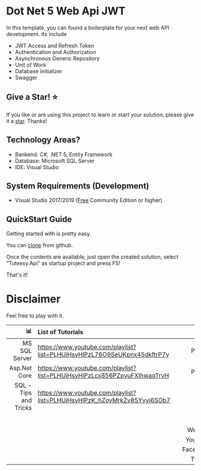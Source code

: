 # Dot Net 5 Web Api JWT
In this template, you can found a boilerplate for your next web API development. Its include
* JWT Access and Refresh Token
* Authentication and Authorization
* Asynchronous Generic Repository
* Unit of Work
* Database Initializer
* Swagger

## Give a Star! :star:
If you like or are using this project to learn or start your solution, please give it a [star](https://github.com/DevOpsHasan/Dot-Net-5-WebApi-JWT). Thanks!

## Technology Areas?
* Bankend: C#, .NET 5, Entity Framework
* Database: Microsoft SQL Server
* IDE: Visual Studio 

## System Requirements (Development)
* Visual Studio 2017/2019 ([Free](https://visualstudio.microsoft.com/vs/community/) Community Edition or higher)

## QuickStart Guide
Getting started with is pretty easy. 

You can [clone](https://github.com/devopshasan/Dot-Net-5-WebApi-JWT) from github.

Once the contents are available, just open the created solution, select "Tuteexy.Api" as startup project and press F5!

That's it!

# Disclaimer
Feel free to play with it. 


| :bar_chart:               |  List of Tutorials   |   | :moneybag:           | Support Us                           |
|--------------------------:|:---------------------|---|---------------------:|:-------------------------------------|
| MS SQL Server             |https://www.youtube.com/playlist?list=PLHUiHsvHlPzL76O9SeUKpnx45dkftrP7y |   | Paypal |  https://www.paypal.me/iamhasanhabib                |
| Asp.Net Core              |https://www.youtube.com/playlist?list=PLHUiHsvHlPzLcx856PZpyuFXIhwaqTrvH |   | Paypal |  https://www.paypal.me/iamhasanhabib                 |
| SQL - Tips and Tricks     |https://www.youtube.com/playlist?list=PLHUiHsvHlPzK_hZoyMrkZv85Yyyi6SOb7 |   |  |                 |
|                           | |   | :point_right:        | Follow Us                            |
|                           | |   |Website               |http://www.devopshasan.com          |
|                           | |   |YouTube               |https://www.youtube.com/devopshasan  |
|                           | |   |Facebook              |https://www.facebook.com/devopshasan |
|                           | |   |Twitter               |https://twitter.com/devopshasan      | 
